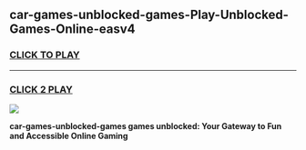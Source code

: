 
## car-games-unblocked-games-Play-Unblocked-Games-Online-easv4
<h3>
<a href="https://premium76.site?title=car-games-unblocked-games&ref=25A">CLICK TO PLAY</a></h3>
<hr>

<h3>
<a href="https://premium76.site?title=car-games-unblocked-games&ref=25A">CLICK 2 PLAY</a>
  
</h3>

<a href="https://premium76.site?title=car-games-unblocked-games&ref=25A"><img src="https://clearcache.store/games.png"></a>


**car-games-unblocked-games games unblocked: Your Gateway to Fun and Accessible Online Gaming**
